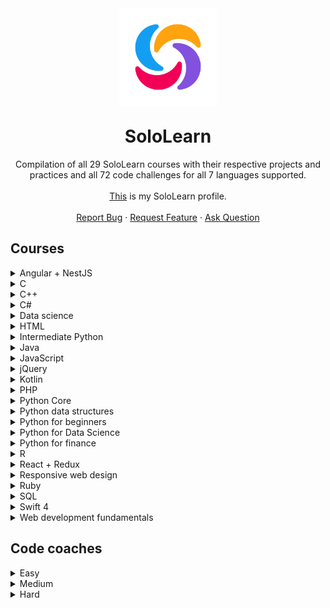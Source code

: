 <div align="center">
    <img src="docs/icon.png" alt="Logo" width="156" height="156" style="margin-bottom:-10px">
    <h1 align="center">SoloLearn</h1>
    <p align="center">
        Compilation of all 29 SoloLearn courses with their respective projects and practices and all 72 code challenges for all 7 languages supported.
        <br />
        <br />
		<a href="https://www.sololearn.com/profile/16379527">This</a> is my SoloLearn profile.
		<br />
		<br />
        <a href="https://github.com/HenestrosaConH/sololearn/issues/new/choose">Report Bug</a> · <a href="https://github.com/HenestrosaConH/sololearn/issues/new/choose">Request Feature</a> · <a href="https://github.com/HenestrosaConH/sololearn/discussions">Ask Question</a>
    </p>
</div>

## Courses

<details>
	<summary>Angular + NestJS</summary>

There are no code projects nor code practices available for this course.
</details>

<details>
	<summary>C</summary>

There are no code projects nor code practices available for this course.
</details>

<details>
	<summary>C++</summary>

1. Basic concepts
	- [Transportation](https://github.com/HenestrosaConH/sololearn/tree/main/courses/cpp/1-basic-concepts/code-project)
2. Conditionals and loops
	- [Countdown](https://github.com/HenestrosaConH/sololearn/tree/main/courses/cpp/2-conditionals-and-loops/code-project)
3. Data types, arrays and pointers
	- [Ticket office](https://github.com/HenestrosaConH/sololearn/tree/main/courses/cpp/3-data-types-arrays-and-pointers/code-project)
4. Functions
	- [Palindrome numbers](https://github.com/HenestrosaConH/sololearn/tree/main/courses/cpp/4-functions/code-project)
5. Classes and objects
	- [Queue management part 1](https://github.com/HenestrosaConH/sololearn/tree/main/courses/cpp/5-classes-and-objects/code-project)
6. More on classes
	- [Queue management part 2](https://github.com/HenestrosaConH/sololearn/tree/main/courses/cpp/6-more-on-classes/code-project)
7. Inheritance and polymorphism
	- [Queue management part 3](https://github.com/HenestrosaConH/sololearn/tree/main/courses/cpp/7-inheritance-and-polymorphism/code-project)
8. Templates, exceptions and files
	- [Queue management part 4](https://github.com/HenestrosaConH/sololearn/tree/main/courses/cpp/8-templates-exceptions-and-files/code-project)
</details>

<details>
	<summary>C#</summary>

1. Basic concepts
	<details>
		<summary>Code practice</summary>

	- [C# is the best](https://github.com/HenestrosaConH/sololearn/tree/main/courses/cs/1-basic-concepts/code-practice/cs-is-the-best)	 
	- [How much do you earn](https://github.com/HenestrosaConH/sololearn/tree/main/courses/cs/1-basic-concepts/code-practice/how-much-do-you-earn)	
	- [Packing madness](https://github.com/HenestrosaConH/sololearn/tree/main/courses/cs/1-basic-concepts/code-practice/packing-madness)	
	- [Welcome message](https://github.com/HenestrosaConH/sololearn/tree/main/courses/cs/1-basic-concepts/code-practice/welcome-message)	
	- [Your first program](https://github.com/HenestrosaConH/sololearn/tree/main/courses/cs/1-basic-concepts/code-practice/your-first-program)	
	</details>
	<details>
		<summary>Code project</summary>

	- [Area of a circle](https://github.com/HenestrosaConH/sololearn/tree/main/courses/cs/1-basic-concepts/code-project)
	</details>
2. Conditionals and loops
	<details>
		<summary>Code practice</summary>

	- [Difficulty levels](https://github.com/HenestrosaConH/sololearn/tree/main/courses/cs/2-conditionals-and-loops/code-practice/difficulty-levels)	 
	- [Disney here we come](https://github.com/HenestrosaConH/sololearn/tree/main/courses/cs/2-conditionals-and-loops/code-practice/disney-here-we-come)	
	- [Earning a scholarship](https://github.com/HenestrosaConH/sololearn/tree/main/courses/cs/2-conditionals-and-loops/code-practice/earning-a-scholarship)	
	- [Flight Kindles](https://github.com/HenestrosaConH/sololearn/tree/main/courses/cs/2-conditionals-and-loops/code-practice/flight-kindles)	
	- [Going once, going twice, sold](https://github.com/HenestrosaConH/sololearn/tree/main/courses/cs/2-conditionals-and-loops/code-practice/going-once-going-twice-sold)	
	- [Up we go](https://github.com/HenestrosaConH/sololearn/tree/main/courses/cs/2-conditionals-and-loops/code-practice/up-we-go)	
	</details>
	<details>
		<summary>Code project</summary>

	- [Multiple of 3](https://github.com/HenestrosaConH/sololearn/tree/main/courses/cs/2-conditionals-and-loops/code-project)
	</details>
3. Methods
	<details>
		<summary>Code practice</summary>

	- [Fun with methods](https://github.com/HenestrosaConH/sololearn/tree/main/courses/cs/3-methods/code-practice/fun-with-methods)	 
	- [Geometry](https://github.com/HenestrosaConH/sololearn/tree/main/courses/cs/3-methods/code-practice/geometry)	
	- [Get that discount](https://github.com/HenestrosaConH/sololearn/tree/main/courses/cs/3-methods/code-practice/get-that-discount)	
	- [Getting a raise](https://github.com/HenestrosaConH/sololearn/tree/main/courses/cs/3-methods/code-practice/getting-a-raise)	
	- [Overloading](https://github.com/HenestrosaConH/sololearn/tree/main/courses/cs/3-methods/code-practice/overloading)	
	- [Recursive summing](https://github.com/HenestrosaConH/sololearn/tree/main/courses/cs/3-methods/code-practice/recursive-summing)	
	- [Set it and forget it](https://github.com/HenestrosaConH/sololearn/tree/main/courses/cs/3-methods/code-practice/set-it-and-forget-it)	
	</details>
	<details>
		<summary>Code project</summary>

	- [Level points](https://github.com/HenestrosaConH/sololearn/tree/main/courses/cs/3-methods/code-project)
	</details>
4. Classes and objects
	<details>
		<summary>Code practice</summary>

	- [Calculating wins](https://github.com/HenestrosaConH/sololearn/tree/main/courses/cs/4-classes-and-objects/code-practice/calculating-wins)	 
	- [Card numbers](https://github.com/HenestrosaConH/sololearn/tree/main/courses/cs/4-classes-and-objects/code-practice/card-numbers)	
	- [Creating a project](https://github.com/HenestrosaConH/sololearn/tree/main/courses/cs/4-classes-and-objects/code-practice/creating-a-project)	
	- [Welcome](https://github.com/HenestrosaConH/sololearn/tree/main/courses/cs/4-classes-and-objects/code-practice/welcome)	
	</details>
	<details>
		<summary>Code project</summary>

	- [Social network](https://github.com/HenestrosaConH/sololearn/tree/main/courses/cs/4-classes-and-objects/code-project)
	</details>
5. Arrays and strings
	<details>
		<summary>Code practice</summary>

	- [Array to table](https://github.com/HenestrosaConH/sololearn/tree/main/courses/cs/5-arrays-and-strings/code-practice/array-to-table)	 
	- [Maximum and minimum](https://github.com/HenestrosaConH/sololearn/tree/main/courses/cs/5-arrays-and-strings/code-practice/maximum-and-minimum)	
	- [Only the evens](https://github.com/HenestrosaConH/sololearn/tree/main/courses/cs/5-arrays-and-strings/code-practice/only-the-evens)	
	- [Passwords rules](https://github.com/HenestrosaConH/sololearn/tree/main/courses/cs/5-arrays-and-strings/code-practice/passwords-rules)	
	- [Qualifying for the Olympics](https://github.com/HenestrosaConH/sololearn/tree/main/courses/cs/5-arrays-and-strings/code-practice/qualifying-for-the-olympics)	
	- [Solve the puzzle](https://github.com/HenestrosaConH/sololearn/tree/main/courses/cs/5-arrays-and-strings/code-practice/solve-the-puzzle)	
	</details>
	<details>
		<summary>Code project</summary>

	- [Words](https://github.com/HenestrosaConH/sololearn/tree/main/courses/cs/5-arrays-and-strings/code-project)
	</details>
6. More on classes
	<details>
		<summary>Code practice</summary>

	- [All about this](https://github.com/HenestrosaConH/sololearn/tree/main/courses/cs/6-more-on-classes/code-practice/all-about-this)	 
	- [Array sorting](https://github.com/HenestrosaConH/sololearn/tree/main/courses/cs/6-more-on-classes/code-practice/array-sorting)	
	- [Grow your business](https://github.com/HenestrosaConH/sololearn/tree/main/courses/cs/6-more-on-classes/code-practice/grow-your-business)	
	- [Music selector](https://github.com/HenestrosaConH/sololearn/tree/main/courses/cs/6-more-on-classes/code-practice/music-selector)	
	- [Teamwork makes the dream](https://github.com/HenestrosaConH/sololearn/tree/main/courses/cs/6-more-on-classes/code-practice/teamwork-makesthe-dream)	
	- [Who won](https://github.com/HenestrosaConH/sololearn/tree/main/courses/cs/6-more-on-classes/code-practice/who-won)	
	</details>
	<details>
		<summary>Code project</summary>

	- [Dance](https://github.com/HenestrosaConH/sololearn/tree/main/courses/cs/6-more-on-classes/code-project)
	</details>
7. Inheritance and polymorphism
	<details>
		<summary>Code practice</summary>

	- [Attack](https://github.com/HenestrosaConH/sololearn/tree/main/courses/cs/7-inheritance-and-polymorphism/code-practice/attack)	 
	- [Make and model](https://github.com/HenestrosaConH/sololearn/tree/main/courses/cs/7-inheritance-and-polymorphism/code-practice/make-andmodel)	
	- [Online car shopping](https://github.com/HenestrosaConH/sololearn/tree/main/courses/cs/7-inheritance-and-polymorphism/code-practice/online-car-shopping)	
	- [Perimeter calculator](https://github.com/HenestrosaConH/sololearn/tree/main/courses/cs/7-inheritance-and-polymorphism/code-practice/perimeter-calculator)	
	- [Whats my account balance](https://github.com/HenestrosaConH/sololearn/tree/main/courses/cs/7-inheritance-and-polymorphism/code-practice/whats-my-account-balance)	
	- [Where are the planes](https://github.com/HenestrosaConH/sololearn/tree/main/courses/cs/7-inheritance-and-polymorphism/code-practice/where-are-the-planes)	
	</details>
	<details>
		<summary>Code project</summary>

	- [Drawing application](https://github.com/HenestrosaConH/sololearn/tree/main/courses/cs/7-inheritance-and-polymorphism/code-project)
	</details>
8. Structs, enums, exceptions and files
	<details>
		<summary>Code practice</summary>

	- [Accelerate](https://github.com/HenestrosaConH/sololearn/tree/main/courses/cs/8-structs-enums-exceptions-and-files/code-practice/accelerate)	 
	- [Fun with dimensions](https://github.com/HenestrosaConH/sololearn/tree/main/courses/cs/8-structs-enums-exceptions-and-files/code-practice/fun-with-dimensions)	
	- [Going on vacation](https://github.com/HenestrosaConH/sololearn/tree/main/courses/cs/8-structs-enums-exceptions-and-files/code-practice/going-on-vacation)	
	</details>
	<details>
		<summary>Code project</summary>

	- [Robot-barman](https://github.com/HenestrosaConH/sololearn/tree/main/courses/cs/8-structs-enums-exceptions-and-files/code-project)
	</details>
9. Generics
	<details>
		<summary>Code practice</summary>

	- [Generic all around](https://github.com/HenestrosaConH/sololearn/tree/main/courses/cs/9-generics/code-practice/generic-all-around)	 
	- [Hiring engineers](https://github.com/HenestrosaConH/sololearn/tree/main/courses/cs/9-generics/code-practice/hiring-engineers)	
	- [Print to printer](https://github.com/HenestrosaConH/sololearn/tree/main/courses/cs/9-generics/code-practice/print-to-printer)	
	- [Queue it up](https://github.com/HenestrosaConH/sololearn/tree/main/courses/cs/9-generics/code-practice/queue-it-up)	
	- [Top of the leaderboard](https://github.com/HenestrosaConH/sololearn/tree/main/courses/cs/9-generics/code-practice/top-of-the-leaderboard)	
	</details>
	<details>
		<summary>Code project</summary>

	- [Coffee time](https://github.com/HenestrosaConH/sololearn/tree/main/courses/cs/9-generics/code-project)
	</details>
</details>

<details>
	<summary>Data science</summary>

1. Data manipulation
	<details>
		<summary>Code project</summary>

	- [Water consumption](https://github.com/HenestrosaConH/sololearn/tree/main/courses/data-science/1-data-manipulation/code-project)
	</details>
2. Data analysis
	<details>
		<summary>Code project</summary>

	- [Ordinary squares](https://github.com/HenestrosaConH/sololearn/tree/main/courses/data-science/2-data-analysis/code-project)
	</details>
3. Data visualization
	<details>
		<summary>Code project</summary>

	- [Ordinary squares](https://github.com/HenestrosaConH/sololearn/tree/main/courses/data-science/3-data-visualization/code-project)
	</details>
4. Linear regression
	<details>
		<summary>Code project</summary>

	- [Ordinary squares](https://github.com/HenestrosaConH/sololearn/tree/main/courses/data-science/4-linear-regression/code-project)
	</details>
5. Classification
	<details>
		<summary>Code project</summary>

	- [Binary disorder](https://github.com/HenestrosaConH/sololearn/tree/main/courses/data-science/5-classification/code-project)
	</details>
6. Clustering wines
	<details>
		<summary>Code project</summary>

	- [Pandas pandas pandas](https://github.com/HenestrosaConH/sololearn/tree/main/courses/data-science/6-clustering-wines/code-project)
	</details>

</details>

<details>
	<summary>HTML</summary>

1. Overview
	<details>
		<summary>Code repo</summary>

	- [Creating your first HTML page (03.2 Code repo)](https://github.com/HenestrosaConH/sololearn/tree/main/courses/html/1-overview/03-2-code-repo)	 
	</details>
2. HTML Basics
	<details>
		<summary>Code repo</summary>

	- [Headings, lines, comments (06.2 Code repo)](https://github.com/HenestrosaConH/sololearn/tree/main/courses/html/2-html-basics/06-2-code-repo)	 
	- [Text formatting (08.2 Code repo)](https://github.com/HenestrosaConH/sololearn/tree/main/courses/html/2-html-basics/08-2-code-repo)	 
	- [Blog project: about me (09.2 Code repo)](https://github.com/HenestrosaConH/sololearn/tree/main/courses/html/2-html-basics/09-2-code-repo)	 
	- [Images (12.2 Code repo)](https://github.com/HenestrosaConH/sololearn/tree/main/courses/html/2-html-basics/12-2-code-repo)	 
	- [Lists (13.2 Code repo)](https://github.com/HenestrosaConH/sololearn/tree/main/courses/html/2-html-basics/13-2-code-repo)	 
	- [Tables (15.2 Code repo)](https://github.com/HenestrosaConH/sololearn/tree/main/courses/html/2-html-basics/15-2-code-repo)	 
	- [Links (16.2 Code repo)](https://github.com/HenestrosaConH/sololearn/tree/main/courses/html/2-html-basics/16-2-code-repo)	 
	- [Forms (19.2 Code repo)](https://github.com/HenestrosaConH/sololearn/tree/main/courses/html/2-html-basics/19-2-code-repo)	 
	- [Blog project: contact form (20.2 Code repo)](https://github.com/HenestrosaConH/sololearn/tree/main/courses/html/2-html-basics/20-2-code-repo)	 
	</details>
3. Challenges  
	There are no code repos for this module
4. HTML5  
	There are no code repos for this module
</details>

<details>
	<summary>Intermediate Python</summary>

1. Collection types
	<details>
		<summary>Code practice</summary>

	- [Car data](https://github.com/HenestrosaConH/sololearn/tree/main/courses/intermediate-python/1-collection-types/code-practice/car-data)	 
	- [Contact search](https://github.com/HenestrosaConH/sololearn/tree/main/courses/intermediate-python/1-collection-types/code-practice/contact-search)	 
	- [Ignore the vowels](https://github.com/HenestrosaConH/sololearn/tree/main/courses/intermediate-python/1-collection-types/code-practice/ignore-the-vowels)	 
	- [Nation economic freedom](https://github.com/HenestrosaConH/sololearn/tree/main/courses/intermediate-python/1-collection-types/code-practice/nation-economic-freedom)	 
	- [Square up](https://github.com/HenestrosaConH/sololearn/tree/main/courses/intermediate-python/1-collection-types/code-practice/square-up)	 
	- [You are qualified](https://github.com/HenestrosaConH/sololearn/tree/main/courses/intermediate-python/1-collection-types/code-practice/you-are-qualified)	 
	</details>

	<details>
		<summary>Code project</summary>

	- [Letter count](https://github.com/HenestrosaConH/sololearn/tree/main/courses/intermediate-python/1-collection-types/code-project)
	</details>
2. Functional programming
	<details>
		<summary>Code practice</summary>

	- [Collecting reports](https://github.com/HenestrosaConH/sololearn/tree/main/courses/intermediate-python/2-functional-programming/code-practice/collecting-reports)	 
	- [Decimal to binary](https://github.com/HenestrosaConH/sololearn/tree/main/courses/intermediate-python/2-functional-programming/code-practice/decimal-to-binary)	 
	- [Generating](https://github.com/HenestrosaConH/sololearn/tree/main/courses/intermediate-python/2-functional-programming/code-practice/generating)	 
	- [Getting a raise](https://github.com/HenestrosaConH/sololearn/tree/main/courses/intermediate-python/2-functional-programming/code-practice/getting-a-raise)	 
	- [How much](https://github.com/HenestrosaConH/sololearn/tree/main/courses/intermediate-python/2-functional-programming/code-practice/how-much)	 
	- [Making it work](https://github.com/HenestrosaConH/sololearn/tree/main/courses/intermediate-python/2-functional-programming/code-practice/making-it-work)	 
	</details>

	<details>
		<summary>Code project</summary>

	- [Spelling backwards](https://github.com/HenestrosaConH/sololearn/tree/main/courses/intermediate-python/2-functional-programming/code-project)
	</details>
3. Object-oriented programming
	<details>
		<summary>Code practice</summary>

	- [Define the methods](https://github.com/HenestrosaConH/sololearn/tree/main/courses/intermediate-python/3-object-oriented-programming/code-practice/define-the-methods)	 
	- [Fine art](https://github.com/HenestrosaConH/sololearn/tree/main/courses/intermediate-python/3-object-oriented-programming/code-practice/fine-art)	 
	- [Game over](https://github.com/HenestrosaConH/sololearn/tree/main/courses/intermediate-python/3-object-oriented-programming/code-practice/game-over)	 
	- [Preservation](https://github.com/HenestrosaConH/sololearn/tree/main/courses/intermediate-python/3-object-oriented-programming/code-practice/preservation)	 
	- [Shape factory](https://github.com/HenestrosaConH/sololearn/tree/main/courses/intermediate-python/3-object-oriented-programming/code-practice/shape-factory)	 
	- [Staying alive](https://github.com/HenestrosaConH/sololearn/tree/main/courses/intermediate-python/3-object-oriented-programming/code-practice/staying-alive)	 
	</details>

	<details>
		<summary>Code project</summary>

	- [Shooting game](https://github.com/HenestrosaConH/sololearn/tree/main/courses/intermediate-python/3-object-oriented-programming/code-project)
	</details>
4. Exceptions
	<details>
		<summary>Code practice</summary>

	- [Cash out](https://github.com/HenestrosaConH/sololearn/tree/main/courses/intermediate-python/4-exceptions/code-practice/cash-out)	 
	- [Chef's kiss](https://github.com/HenestrosaConH/sololearn/tree/main/courses/intermediate-python/4-exceptions/code-practice/chefs-kiss)	 
	- [Say something](https://github.com/HenestrosaConH/sololearn/tree/main/courses/intermediate-python/4-exceptions/code-practice/say-something)	 
	</details>

	<details>
		<summary>Code project</summary>

	- [Registration system](https://github.com/HenestrosaConH/sololearn/tree/main/courses/intermediate-python/4-exceptions/code-project)
	</details>
5. Working with files
	<details>
		<summary>Code practice</summary>

	- [Book club](https://github.com/HenestrosaConH/sololearn/tree/main/courses/intermediate-python/5-working-with-files/code-practice/book-club)	 
	- [Filling up with numbers](https://github.com/HenestrosaConH/sololearn/tree/main/courses/intermediate-python/5-working-with-files/code-practice/filling-up-with-numbers)	 
	- [Reading through](https://github.com/HenestrosaConH/sololearn/tree/main/courses/intermediate-python/5-working-with-files/code-practice/reading-through)	 
	</details>

	<details>
		<summary>Code project</summary>

	- [Title encoder](https://github.com/HenestrosaConH/sololearn/tree/main/courses/intermediate-python/5-working-with-files/code-project)
	</details>
</details>

<details>
	<summary>Java</summary>

1. Basic concepts
	<details>
		<summary>Code practice</summary>

	- [Once in the bar](https://github.com/HenestrosaConH/sololearn/tree/main/courses/java/1-basic-concepts/code-practice/once-in-the-bar)	 
	- [To comment or not to comment](https://github.com/HenestrosaConH/sololearn/tree/main/courses/java/1-basic-concepts/code-practice/to-comment-or-not-to-comment)	
	- [Vehicle passport](https://github.com/HenestrosaConH/sololearn/tree/main/courses/java/1-basic-concepts/code-practice/vehicle-passport)	
	- [Who scored more](https://github.com/HenestrosaConH/sololearn/tree/main/courses/java/1-basic-concepts/code-practice/Who-scored-more)	
	</details>
	<details>
		<summary>Code project</summary>

	- [Time converter](https://github.com/HenestrosaConH/sololearn/tree/main/courses/java/1-basic-concepts/code-project)
	</details>
2. Conditionals and loops
	<details>
		<summary>Code practice</summary>

	- [Emotion detector](https://github.com/HenestrosaConH/sololearn/tree/main/courses/java/2-conditionals-and-loops/code-practice/emotion-detector)	 
	- [In the car salon](https://github.com/HenestrosaConH/sololearn/tree/main/courses/java/2-conditionals-and-loops/code-practice/in-the-car-salon)	
	- [Let's explore](https://github.com/HenestrosaConH/sololearn/tree/main/courses/java/2-conditionals-and-loops/code-practice/lets-explore)	
	- [Loyal customers](https://github.com/HenestrosaConH/sololearn/tree/main/courses/java/2-conditionals-and-loops/code-practice/loyal-customers)	
	- [Math class](https://github.com/HenestrosaConH/sololearn/tree/main/courses/java/2-conditionals-and-loops/code-practice/math-class)	
	- [Safety first](https://github.com/HenestrosaConH/sololearn/tree/main/courses/java/2-conditionals-and-loops/code-practice/safety-first)	
	- [University admission](https://github.com/HenestrosaConH/sololearn/tree/main/courses/java/2-conditionals-and-loops/code-practice/university-admission)	
	</details>
	<details>
		<summary>Code project</summary>

	- [Loan calculator](https://github.com/HenestrosaConH/sololearn/tree/main/courses/java/2-conditionals-and-loops/code-project)
	</details>
3. Arrays
	<details>
		<summary>Code practice</summary>

	- [Fix the calendar](https://github.com/HenestrosaConH/sololearn/tree/main/courses/java/3-arrays/code-practice/fix-the-calendar)	 
	- [Geometry code](https://github.com/HenestrosaConH/sololearn/tree/main/courses/java/3-arrays/code-practice/geometry-code)	
	- [Matrix](https://github.com/HenestrosaConH/sololearn/tree/main/courses/java/3-arrays/code-practice/matrix)	
	- [Loyal customers](https://github.com/HenestrosaConH/sololearn/tree/main/courses/java/3-arrays/code-practice/loyal-customers)	
	- [Summing multipliers](https://github.com/HenestrosaConH/sololearn/tree/main/courses/java/3-arrays/code-practice/summing-multipliers)	
	</details>
	<details>
		<summary>Code project</summary>

	- [Reverse a string](https://github.com/HenestrosaConH/sololearn/tree/main/courses/java/3-arrays/code-project)
	</details>
4. Classes and objects
	<details>
		<summary>Code practice</summary>

	- [Exponents](https://github.com/HenestrosaConH/sololearn/tree/main/courses/java/4-classes-and-objects/code-practice/exponents)	 
	- [Friendly robot](https://github.com/HenestrosaConH/sololearn/tree/main/courses/java/4-classes-and-objects/code-practice/friendly-robot)	
	- [Going places](https://github.com/HenestrosaConH/sololearn/tree/main/courses/java/4-classes-and-objects/code-practice/going-places)	
	- [Loading, loading, loading](https://github.com/HenestrosaConH/sololearn/tree/main/courses/java/4-classes-and-objects/code-practice/loading-loading-loading)	
	- [Movie tickets](https://github.com/HenestrosaConH/sololearn/tree/main/courses/java/4-classes-and-objects/code-practice/movie-tickets)	
	- [So you think you can dance](https://github.com/HenestrosaConH/sololearn/tree/main/courses/java/4-classes-and-objects/code-practice/so-you-think-you-can-dance)	
	- [Student information system](https://github.com/HenestrosaConH/sololearn/tree/main/courses/java/4-classes-and-objects/code-practice/student-information-system)	
	- [Tracking customer data](https://github.com/HenestrosaConH/sololearn/tree/main/courses/java/4-classes-and-objects/code-practice/tracking-customer-data)	
	</details>
	<details>
		<summary>Code project</summary>

	- [Binary converter](https://github.com/HenestrosaConH/sololearn/tree/main/courses/java/4-classes-and-objects/code-project)
	</details>
5. More on classes
	<details>
		<summary>Code practice</summary>

	- [Animal lovers](https://github.com/HenestrosaConH/sololearn/tree/main/courses/java/5-more-on-classes/code-practice/animal-lovers)	 
	- [Board game attributes](https://github.com/HenestrosaConH/sololearn/tree/main/courses/java/5-more-on-classes/code-practice/board-game-attributes)	
	- [Car classes](https://github.com/HenestrosaConH/sololearn/tree/main/courses/java/5-more-on-classes/code-practice/car-classes)	
	- [Computer speak](https://github.com/HenestrosaConH/sololearn/tree/main/courses/java/5-more-on-classes/code-practice/computer-speak)	
	- [Double trouble](https://github.com/HenestrosaConH/sololearn/tree/main/courses/java/5-more-on-classes/code-practice/double-trouble)	
	- [How many bullets](https://github.com/HenestrosaConH/sololearn/tree/main/courses/java/5-more-on-classes/code-practice/how-many-bullets)	
	- [Special customer discount](https://github.com/HenestrosaConH/sololearn/tree/main/courses/java/5-more-on-classes/code-practice/special-customer-discount)	
	- [Upgrade your subscription](https://github.com/HenestrosaConH/sololearn/tree/main/courses/java/5-more-on-classes/code-practice/upgrade-your-subscription)	
	- [Welcome](https://github.com/HenestrosaConH/sololearn/tree/main/courses/java/5-more-on-classes/code-practice/welcome)	
	</details>
	<details>
		<summary>Code project</summary>

	- [Shapes](https://github.com/HenestrosaConH/sololearn/tree/main/courses/java/5-more-on-classes/code-project)
	</details>
6. Exceptions, lists, threads and files
	<details>
		<summary>Code practice</summary>

	- [Age dependent](https://github.com/HenestrosaConH/sololearn/tree/main/courses/java/6-exceptions-lists-threads-and-files/code-practice/age-dependent)	 
	- [Category handling](https://github.com/HenestrosaConH/sololearn/tree/main/courses/java/6-exceptions-lists-threads-and-files/code-practice/category-handling)	
	- [Getting things done](https://github.com/HenestrosaConH/sololearn/tree/main/courses/java/6-exceptions-lists-threads-and-files/code-practice/getting-things-done)	
	- [Link of the list](https://github.com/HenestrosaConH/sololearn/tree/main/courses/java/6-exceptions-lists-threads-and-files/code-practice/link-of-the-list)	
	- [Minimum and maximum](https://github.com/HenestrosaConH/sololearn/tree/main/courses/java/6-exceptions-lists-threads-and-files/code-practice/minimum-and-maximum)	
	- [No Zeroes](https://github.com/HenestrosaConH/sololearn/tree/main/courses/java/6-exceptions-lists-threads-and-files/code-practice/no-Zeroes)	
	- [Playing keep away with 3](https://github.com/HenestrosaConH/sololearn/tree/main/courses/java/6-exceptions-lists-threads-and-files/code-practice/playing-keep-away-with-3)	
	- [Practice makes perfect](https://github.com/HenestrosaConH/sololearn/tree/main/courses/java/6-exceptions-lists-threads-and-files/code-practice/practice-makes-perfect)	
	- [Welcome](https://github.com/HenestrosaConH/sololearn/tree/main/courses/java/6-exceptions-lists-threads-and-files/code-practice/welcome)	
	</details>
	<details>
		<summary>Code project</summary>

	- [Bowling game](https://github.com/HenestrosaConH/sololearn/tree/main/courses/java/6-exceptions-lists-threads-and-files/code-project)
	</details>
</details>

<details>
	<summary>JavaScript</summary>

1. Overview
	<details>
		<summary>Code practice</summary>

	- [Escape to learn](https://github.com/HenestrosaConH/sololearn/tree/main/courses/javascript/1-overview/code-practice/escape-to-learn)	 
	- [Right expression](https://github.com/HenestrosaConH/sololearn/tree/main/courses/javascript/1-overview/code-practice/right-expression)	
	- [Your first program](https://github.com/HenestrosaConH/sololearn/tree/main/courses/javascript/1-overview/code-practice/your-first-program)	
	</details>
2. Basic concepts
	<details>
		<summary>Code practice</summary>

	- [Find the adults](https://github.com/HenestrosaConH/sololearn/tree/main/courses/javascript/2-basic-concepts/code-practice/find-the-adults)	
	- [Noon or midnight](https://github.com/HenestrosaConH/sololearn/tree/main/courses/javascript/2-basic-concepts/code-practice/noon-or-midnight)  
	- [Office computers](https://github.com/HenestrosaConH/sololearn/tree/main/courses/javascript/2-basic-concepts/code-practice/office-computers)  
	</details>
	<details>
		<summary>Code project</summary>

	- [Trip planner](https://github.com/HenestrosaConH/sololearn/tree/main/courses/javascript/2-basic-concepts/code-project)
	</details>
3. Conditionals and loops
	<details>
		<summary>Code practice</summary>

	- [Dark theme](https://github.com/HenestrosaConH/sololearn/tree/main/courses/javascript/3-conditionals-and-loops/code-practice/dark-theme)  
	- [Exam results](https://github.com/HenestrosaConH/sololearn/tree/main/courses/javascript/3-conditionals-and-loops/code-practice/exam-results)  
	- [Repeat and learn code! Code! Code!](https://github.com/HenestrosaConH/sololearn/tree/main/courses/javascript/3-conditionals-and-loops/code-practice/repeat-and-learn-code-code-code)  
	- [Set a world record](https://github.com/HenestrosaConH/sololearn/tree/main/courses/javascript/3-conditionals-and-loops/code-practice/set-a-world-record)  
	- [Skipping 13](https://github.com/HenestrosaConH/sololearn/tree/main/courses/javascript/3-conditionals-and-loops/code-practice/skipping-13)  
	- [Time's up](https://github.com/HenestrosaConH/sololearn/tree/main/courses/javascript/3-conditionals-and-loops/code-practice/times-up)  
	- [Vacation month](https://github.com/HenestrosaConH/sololearn/tree/main/courses/javascript/3-conditionals-and-loops/code-practice/vacation-month)  
	</details>
	<details>
		<summary>Code project</summary>

	- [The snail in the well](https://github.com/HenestrosaConH/sololearn/tree/main/courses/javascript/3-conditionals-and-loops/code-project)
	</details>
4. Functions
	<details>
		<summary>Code practice</summary>

	- [Average of three](https://github.com/HenestrosaConH/sololearn/tree/main/courses/javascript/4-functions/code-practice/average-of-three)  
	- [Important reminders](https://github.com/HenestrosaConH/sololearn/tree/main/courses/javascript/4-functions/code-practice/important-reminders)  
	- [Loading](https://github.com/HenestrosaConH/sololearn/tree/main/courses/javascript/4-functions/code-practice/loading)  
	- [Who won the match](https://github.com/HenestrosaConH/sololearn/tree/main/courses/javascript/4-functions/code-practice/who-won-the-match)  
	</details>
	<details>
		<summary>Code project</summary>

	- [Currency converter](https://github.com/HenestrosaConH/sololearn/tree/main/courses/javascript/4-functions/code-project)
	</details>
5. Objects
	<details>
		<summary>Code practice</summary>

	- [Calculating the discount](https://github.com/HenestrosaConH/sololearn/tree/main/courses/javascript/5-objects/code-practice/calculating-the-discount)  
	- [Cuboid volume](https://github.com/HenestrosaConH/sololearn/tree/main/courses/javascript/5-objects/code-practice/cuboid-volume)  
	- [Landed](https://github.com/HenestrosaConH/sololearn/tree/main/courses/javascript/5-objects/code-practice/landed)  
	</details>
	<details>
		<summary>Code project</summary>

	- [Contact manager](https://github.com/HenestrosaConH/sololearn/tree/main/courses/javascript/5-objects/code-project)
	</details>
6. Core objects
	<details>
		<summary>Code practice</summary>

	- [Fluffy pancakes](https://github.com/HenestrosaConH/sololearn/tree/main/courses/javascript/6-core-objects/code-practice/fluffy-pancakes)  
	- [Level up](https://github.com/HenestrosaConH/sololearn/tree/main/courses/javascript/6-core-objects/code-practice/level-up)  
	- [Monday to Sunday](https://github.com/HenestrosaConH/sololearn/tree/main/courses/javascript/6-core-objects/code-practice/monday-to-Sunday)  
	- [Which century](https://github.com/HenestrosaConH/sololearn/tree/main/courses/javascript/6-core-objects/code-practice/which-century)  
	</details>
	<details>
		<summary>Code project</summary>

	- [Store manager](https://github.com/HenestrosaConH/sololearn/tree/main/courses/javascript/6-core-objects/code-project)
	</details>
7. DOM and events  
	No code project/practice for this module
8. ECMAScript 6
	<details>
		<summary>Code practice</summary>

	- [Average exam score](https://github.com/HenestrosaConH/sololearn/tree/main/courses/javascript/8-ecmacript-6/code-practice/average-exam-score)  
	- [Employee map](https://github.com/HenestrosaConH/sololearn/tree/main/courses/javascript/8-ecmacript-6/code-practice/employee-map)  
	- [London is the capital of GB](https://github.com/HenestrosaConH/sololearn/tree/main/courses/javascript/8-ecmacript-6/code-practice/london-is-the-capital-of-gb)  
	- [Score 70 plus](https://github.com/HenestrosaConH/sololearn/tree/main/courses/javascript/8-ecmacript-6/code-practice/score-70-plus)  
	- [Summary calculator](https://github.com/HenestrosaConH/sololearn/tree/main/courses/javascript/8-ecmacript-6/code-practice/summary-calculator)  
	- [Workout harder](https://github.com/HenestrosaConH/sololearn/tree/main/courses/javascript/8-ecmacript-6/code-practice/workout-harder)  
	</details>
	<details>
		<summary>Code project</summary>

	- [Words](https://github.com/HenestrosaConH/sololearn/tree/main/courses/javascript/8-ecmacript-6/code-project)
	</details>
</details>

<details>
	<summary>jQuery</summary>

There are no code projects nor code practices available for this course.
</details>

<details>
	<summary>Kotlin</summary>

1. Basic concepts
	<details>
		<summary>Code practice</summary>

	- [Feeling welcomed](https://github.com/HenestrosaConH/sololearn/tree/main/courses/kotlin/1-basic-concepts/code-practice/feeling-welcomed)	 
	- [Let's get started](https://github.com/HenestrosaConH/sololearn/tree/main/courses/kotlin/1-basic-concepts/code-practice/lets-get-started)	 
	- [Make it run](https://github.com/HenestrosaConH/sololearn/tree/main/courses/kotlin/1-basic-concepts/code-practice/make-it-run)	 
	- [Surprise](https://github.com/HenestrosaConH/sololearn/tree/main/courses/kotlin/1-basic-concepts/code-practice/surprise)	 
	- [To comment or not to comment](https://github.com/HenestrosaConH/sololearn/tree/main/courses/kotlin/1-basic-concepts/code-practice/to-comment-or-not-to-comment)	
	</details>

	<details>
		<summary>Code project</summary>

	- [Water consumption](https://github.com/HenestrosaConH/sololearn/tree/main/courses/kotlin/1-basic-concepts/code-project)
	</details>
2. Control flow
	<details>
		<summary>Code practice</summary>

	- [Data, please](https://github.com/HenestrosaConH/sololearn/tree/main/courses/kotlin/2-control-flow/code-practice/data-please)  
	- [Let's convert](https://github.com/HenestrosaConH/sololearn/tree/main/courses/kotlin/2-control-flow/code-practice/lets-convert)  
	- [Multiple inputs](https://github.com/HenestrosaConH/sololearn/tree/main/courses/kotlin/2-control-flow/code-practice/multiple-inputs)  
	- [Sorting out](https://github.com/HenestrosaConH/sololearn/tree/main/courses/kotlin/2-control-flow/code-practice/sorting-out)  
	- [Unlocking doors](https://github.com/HenestrosaConH/sololearn/tree/main/courses/kotlin/2-control-flow/code-practice/unlocking-doors)  
	- [What's the number](https://github.com/HenestrosaConH/sololearn/tree/main/courses/kotlin/2-control-flow/code-practice/whats-the-number)  
	- [What's the sum](https://github.com/HenestrosaConH/sololearn/tree/main/courses/kotlin/2-control-flow/code-practice/whats-the-sum)  
	</details>
	<details>
		<summary>Code project</summary>

	- [Parking fee](https://github.com/HenestrosaConH/sololearn/tree/main/courses/kotlin/2-control-flow/code-project)
	</details>
3. Functions
	<details>
		<summary>Code practice</summary>

	- [Calculating taxes](https://github.com/HenestrosaConH/sololearn/tree/main/courses/kotlin/3-functions/code-practice/calculating-taxes)  
	- [Call the function](https://github.com/HenestrosaConH/sololearn/tree/main/courses/kotlin/3-functions/code-practice/call-the-function)  
	- [Counting letters](https://github.com/HenestrosaConH/sololearn/tree/main/courses/kotlin/3-functions/code-practice/counting-letters)  
	- [Initials](https://github.com/HenestrosaConH/sololearn/tree/main/courses/kotlin/3-functions/code-practice/initials)  
	- [Selected names](https://github.com/HenestrosaConH/sololearn/tree/main/courses/kotlin/3-functions/code-practice/selected-names)  
	</details>
	<details>
		<summary>Code project</summary>

	- [Shipping calculator](https://github.com/HenestrosaConH/sololearn/tree/main/courses/kotlin/3-functions/code-project)
	</details>
4. Object-oriented programming
	<details>
		<summary>Code practice</summary>

	- [Abstraction](https://github.com/HenestrosaConH/sololearn/tree/main/courses/kotlin/4-object-oriented-programming/code-practice/abstraction)  
	- [Button class](https://github.com/HenestrosaConH/sololearn/tree/main/courses/kotlin/4-object-oriented-programming/code-practice/button-class)  
	- [Button inheritance](https://github.com/HenestrosaConH/sololearn/tree/main/courses/kotlin/4-object-oriented-programming/code-practice/button-inheritance)  
	- [Button properties](https://github.com/HenestrosaConH/sololearn/tree/main/courses/kotlin/4-object-oriented-programming/code-practice/button-properties)  
	- [Button tap](https://github.com/HenestrosaConH/sololearn/tree/main/courses/kotlin/4-object-oriented-programming/code-practice/button-tap)  
	- [Default buttons](https://github.com/HenestrosaConH/sololearn/tree/main/courses/kotlin/4-object-oriented-programming/code-practice/default-buttons)  
	- [Private property](https://github.com/HenestrosaConH/sololearn/tree/main/courses/kotlin/4-object-oriented-programming/code-practice/private-property)  
	</details>
	<details>
		<summary>Code project</summary>

	- [Music player](https://github.com/HenestrosaConH/sololearn/tree/main/courses/kotlin/4-object-oriented-programming/code-project)
	</details>
</details>

<details>
	<summary>PHP</summary>

There are no code projects nor code practices available for this course.
</details>

<details>
	<summary>Python Core</summary>

1. Basic concepts
	<details>
		<summary>Code practice</summary>

	- [Brain freeze](https://github.com/HenestrosaConH/sololearn/tree/main/courses/python-core/01-basic-concepts/code-practice/brain-freeze)	 
	- [How many miles](https://github.com/HenestrosaConH/sololearn/tree/main/courses/python-core/01-basic-concepts/code-practice/how-many-miles)	 
	- [Your first program](https://github.com/HenestrosaConH/sololearn/tree/main/courses/python-core/01-basic-concepts/code-practice/your-first-program)	 
	</details>

	<details>
		<summary>Code project</summary>

	- [Exponentiation](https://github.com/HenestrosaConH/sololearn/tree/main/courses/python-core/01-basic-concepts/code-project)
	</details>
2. Strings and variables
	<details>
		<summary>Code practice</summary>

	- [Fun with exponents](https://github.com/HenestrosaConH/sololearn/tree/main/courses/python-core/02-strings-and-variables/code-practice/fun-with-exponents)	 
	- [I code](https://github.com/HenestrosaConH/sololearn/tree/main/courses/python-core/02-strings-and-variables/code-practice/i-code)	 
	- [More lines, more better](https://github.com/HenestrosaConH/sololearn/tree/main/courses/python-core/02-strings-and-variables/code-practice/more-lines-more-better)	 
	- [Multiple variables](https://github.com/HenestrosaConH/sololearn/tree/main/courses/python-core/02-strings-and-variables/code-practice/multiple-variables)	 
	- [String operations](https://github.com/HenestrosaConH/sololearn/tree/main/courses/python-core/02-strings-and-variables/code-practice/string-operations)	 
	</details>

	<details>
		<summary>Code project</summary>

	- [Simple calculator](https://github.com/HenestrosaConH/sololearn/tree/main/courses/python-core/02-strings-and-variables/code-project)
	</details>
3. Control structures
	<details>
		<summary>Code practice</summary>

	- [At the boiling point](https://github.com/HenestrosaConH/sololearn/tree/main/courses/python-core/03-control-structures/code-practice/at-the-boiling-point)	 
	- [Bingo](https://github.com/HenestrosaConH/sololearn/tree/main/courses/python-core/03-control-structures/code-practice/bingo)	 
	- [Club bouncer code](https://github.com/HenestrosaConH/sololearn/tree/main/courses/python-core/03-control-structures/code-practice/club-bouncer-code)	 
	- [Date picker](https://github.com/HenestrosaConH/sololearn/tree/main/courses/python-core/03-control-structures/code-practice/date-picker)	 
	- [Financial transactions](https://github.com/HenestrosaConH/sololearn/tree/main/courses/python-core/03-control-structures/code-practice/financial-transactions)	 
	- [Fruit vending machine](https://github.com/HenestrosaConH/sololearn/tree/main/courses/python-core/03-control-structures/code-practice/fruit-vending-machine)	 
	- [Humidity level](https://github.com/HenestrosaConH/sololearn/tree/main/courses/python-core/03-control-structures/code-practice/humidity-level)	 
	- [Iteration](https://github.com/HenestrosaConH/sololearn/tree/main/courses/python-core/03-control-structures/code-practice/iteration)	 
	- [Let's do some magic](https://github.com/HenestrosaConH/sololearn/tree/main/courses/python-core/03-control-structures/code-practice/lets-do-some-magic)	 
	- [The middle element](https://github.com/HenestrosaConH/sololearn/tree/main/courses/python-core/03-control-structures/code-practice/the-middle-element)	 
	</details>

	<details>
		<summary>Code project</summary>

	- [FizzBuzz](https://github.com/HenestrosaConH/sololearn/tree/main/courses/python-core/03-control-structures/code-project)
	</details>
4. Functions and modules
	<details>
		<summary>Code practice</summary>

	- [Hashtag generator](https://github.com/HenestrosaConH/sololearn/tree/main/courses/python-core/04-functions-and-modules/code-practice/hashtag-generator)	 
	- [Matching passwords](https://github.com/HenestrosaConH/sololearn/tree/main/courses/python-core/04-functions-and-modules/code-practice/matching-passwords)	 
	- [No dice, no problem](https://github.com/HenestrosaConH/sololearn/tree/main/courses/python-core/04-functions-and-modules/code-practice/no-dice-no-problem)	 
	- [Welcome, SoloLearner](https://github.com/HenestrosaConH/sololearn/tree/main/courses/python-core/04-functions-and-modules/code-practice/welcome-sololearner)	 
	</details>

	<details>
		<summary>Code project</summary>

	- [Celsius to Fahrenheit converter](https://github.com/HenestrosaConH/sololearn/tree/main/courses/python-core/04-functions-and-modules/code-project)
	</details>
5. Exceptions and files
	<details>
		<summary>Code practice</summary>

	- [Bank card PIN system](https://github.com/HenestrosaConH/sololearn/tree/main/courses/python-core/05-exceptions-and-files/code-practice/bank-card-pin-system)	 
	- [Getting in shape](https://github.com/HenestrosaConH/sololearn/tree/main/courses/python-core/05-exceptions-and-files/code-practice/getting-in-shape)	 
	- [Making coffee](https://github.com/HenestrosaConH/sololearn/tree/main/courses/python-core/05-exceptions-and-files/code-practice/making-coffee)	 
	- [New lines](https://github.com/HenestrosaConH/sololearn/tree/main/courses/python-core/05-exceptions-and-files/code-practice/new-lines)	 
	</details>

	<details>
		<summary>Code project</summary>

	- [Book titles](https://github.com/HenestrosaConH/sololearn/tree/main/courses/python-core/05-exceptions-and-files/code-project)
	</details>
6. More types
	<details>
		<summary>Code practice</summary>

	- [Broken keyboard](https://github.com/HenestrosaConH/sololearn/tree/main/courses/python-core/06-more-types/code-practice/broken-keyboard)	 
	- [How many words](https://github.com/HenestrosaConH/sololearn/tree/main/courses/python-core/06-more-types/code-practice/how-many-words)	 
	- [Inventory management](https://github.com/HenestrosaConH/sololearn/tree/main/courses/python-core/06-more-types/code-practice/inventory-management)	 
	- [List of multiples](https://github.com/HenestrosaConH/sololearn/tree/main/courses/python-core/06-more-types/code-practice/list-of-multiples)	 
	- [Names and ages](https://github.com/HenestrosaConH/sololearn/tree/main/courses/python-core/06-more-types/code-practice/names-and-ages)	 
	- [Tuples](https://github.com/HenestrosaConH/sololearn/tree/main/courses/python-core/06-more-types/code-practice/tuples)	 
	- [Where's the book](https://github.com/HenestrosaConH/sololearn/tree/main/courses/python-core/06-more-types/code-practice/wheres-the-book)	 
	</details>

	<details>
		<summary>Code project</summary>

	- [Longest word](https://github.com/HenestrosaConH/sololearn/tree/main/courses/python-core/06-more-types/code-project)
	</details>
7. Functional programming
	<details>
		<summary>Code practice</summary>

	- [Commonality](https://github.com/HenestrosaConH/sololearn/tree/main/courses/python-core/07-functional-programming/code-practice/commonality)	 
	- [Filtering](https://github.com/HenestrosaConH/sololearn/tree/main/courses/python-core/07-functional-programming/code-practice/filtering)	 
	- [Fun with math](https://github.com/HenestrosaConH/sololearn/tree/main/courses/python-core/07-functional-programming/code-practice/fun-with-math)	 
	- [Lambdas](https://github.com/HenestrosaConH/sololearn/tree/main/courses/python-core/07-functional-programming/code-practice/lambdas)	 
	- [Ordering](https://github.com/HenestrosaConH/sololearn/tree/main/courses/python-core/07-functional-programming/code-practice/ordering)	 
	- [Split generator](https://github.com/HenestrosaConH/sololearn/tree/main/courses/python-core/07-functional-programming/code-practice/split-generator)	 
	- [Uppercasing](https://github.com/HenestrosaConH/sololearn/tree/main/courses/python-core/07-functional-programming/code-practice/uppercasing)	 
	</details>

	<details>
		<summary>Code project</summary>

	- [Fibonacci](https://github.com/HenestrosaConH/sololearn/tree/main/courses/python-core/07-functional-programming/code-project)
	</details>
8. Object-oriented programming
	<details>
		<summary>Code practice</summary>

	- [Bank accounts](https://github.com/HenestrosaConH/sololearn/tree/main/courses/python-core/08-object-oriented-programming/code-practice/bank-accounts)	 
	- [Fun with classes](https://github.com/HenestrosaConH/sololearn/tree/main/courses/python-core/08-object-oriented-programming/code-practice/fun-with-classes)	 
	- [Making a deposit](https://github.com/HenestrosaConH/sololearn/tree/main/courses/python-core/08-object-oriented-programming/code-practice/making-a-deposit)	 
	- [Property values](https://github.com/HenestrosaConH/sololearn/tree/main/courses/python-core/08-object-oriented-programming/code-practice/property-values)	 
	- [Static methods](https://github.com/HenestrosaConH/sololearn/tree/main/courses/python-core/08-object-oriented-programming/code-practice/static-methods)	 
	- [Student class](https://github.com/HenestrosaConH/sololearn/tree/main/courses/python-core/08-object-oriented-programming/code-practice/student-class)	 
	</details>

	<details>
		<summary>Code project</summary>

	- [Juice maker](https://github.com/HenestrosaConH/sololearn/tree/main/courses/python-core/08-object-oriented-programming/code-project)
	</details>
9. Regular expressions 
	<details>
		<summary>Code practice</summary>

	- [Authentication](https://github.com/HenestrosaConH/sololearn/tree/main/courses/python-core/09-regular-expressions/code-practice/authentication)	 
	- [Contacts database](https://github.com/HenestrosaConH/sololearn/tree/main/courses/python-core/09-regular-expressions/code-practice/contacts-database)	 
	- [Online shop search](https://github.com/HenestrosaConH/sololearn/tree/main/courses/python-core/09-regular-expressions/code-practice/online-shop-search)	 
	- [Social media pro](https://github.com/HenestrosaConH/sololearn/tree/main/courses/python-core/09-regular-expressions/code-practice/social-media-pro)	 
	- [Starts with ends with](https://github.com/HenestrosaConH/sololearn/tree/main/courses/python-core/09-regular-expressions/code-practice/starts-with-ends-with)	 
	</details>

	<details>
		<summary>Code project</summary>

	- [Phone number validation](https://github.com/HenestrosaConH/sololearn/tree/main/courses/python-core/09-regular-expressions/code-project)
	</details>
10. Pythonicness and packaging
	<details>
		<summary>Code practice</summary>

	- [Give me my money](https://github.com/HenestrosaConH/sololearn/tree/main/courses/python-core/10-pythonicness-and-packaging/code-practice/give-me-my-money)	 
	- [Infinite sum](https://github.com/HenestrosaConH/sololearn/tree/main/courses/python-core/10-pythonicness-and-packaging/code-practice/infinite-sum)	 
	- [Too young to ride](https://github.com/HenestrosaConH/sololearn/tree/main/courses/python-core/10-pythonicness-and-packaging/code-practice/too-young-to-ride)	 
	</details>

	<details>
		<summary>Code project</summary>

	- [Adding words](https://github.com/HenestrosaConH/sololearn/tree/main/courses/python-core/10-pythonicness-and-packaging/code-project)
	</details>
</details>

<details>
	<summary>Python data structures</summary>

1. Working with strings
	<details>
		<summary>Code practice</summary>

	- [Editing guide](https://github.com/HenestrosaConH/sololearn/tree/main/courses/python-data-structures/1-working-with-strings/code-practice/editing-guide)	 
	- [How many vowels](https://github.com/HenestrosaConH/sololearn/tree/main/courses/python-data-structures/1-working-with-strings/code-practice/how-many-vowels)	 
	- [Line them up](https://github.com/HenestrosaConH/sololearn/tree/main/courses/python-data-structures/1-working-with-strings/code-practice/line-them-up)	 
	</details>

	<details>
		<summary>Code project</summary>

	- [Letter frequency](https://github.com/HenestrosaConH/sololearn/tree/main/courses/python-data-structures/1-working-with-strings/code-project)
	</details>
2. Lists
	<details>
		<summary>Code practice</summary>

	- [Apple of my eye](https://github.com/HenestrosaConH/sololearn/tree/main/courses/python-data-structures/2-lists/code-practice/apple-of-my-eye)  
	- [Fancy houses](https://github.com/HenestrosaConH/sololearn/tree/main/courses/python-data-structures/2-lists/code-practice/fancy-houses)  
	- [Insect control](https://github.com/HenestrosaConH/sololearn/tree/main/courses/python-data-structures/2-lists/code-practice/insect-control)  
	</details>
	<details>
		<summary>Code project</summary>

	- [Average word length](https://github.com/HenestrosaConH/sololearn/tree/main/courses/python-data-structures/2-lists/code-project)
	</details>
3. Dictionaries, tuples, sets
	<details>
		<summary>Code practice</summary>

	- [Fuzzy search](https://github.com/HenestrosaConH/sololearn/tree/main/courses/python-data-structures/3-dictionaries-tuples-sets/code-practice/fuzzy-search)  
	- [Mapping software](https://github.com/HenestrosaConH/sololearn/tree/main/courses/python-data-structures/3-dictionaries-tuples-sets/code-practice/mapping-software)  
	- [Words in common](https://github.com/HenestrosaConH/sololearn/tree/main/courses/python-data-structures/3-dictionaries-tuples-sets/code-practice/words-in-common)  
	</details>
	<details>
		<summary>Code project</summary>

	- [Revenue growth analysis](https://github.com/HenestrosaConH/sololearn/tree/main/courses/python-data-structures/3-dictionaries-tuples-sets/code-project)
	</details>
4. User-defined data structures
	<details>
		<summary>Code practice</summary>

	- [Come back](https://github.com/HenestrosaConH/sololearn/tree/main/courses/python-data-structures/4-user-defined-data-structures/code-practice/come-back)  
	- [Let's connect](https://github.com/HenestrosaConH/sololearn/tree/main/courses/python-data-structures/4-user-defined-data-structures/code-practice/lets-connect)  
	- [Name that tune](https://github.com/HenestrosaConH/sololearn/tree/main/courses/python-data-structures/4-user-defined-data-structures/code-practice/name-that-tune)  
	- [On a call](https://github.com/HenestrosaConH/sololearn/tree/main/courses/python-data-structures/4-user-defined-data-structures/code-practice/on-a-call)  
	</details>
	<details>
		<summary>Code project</summary>

	- [Balanced parentheses](https://github.com/HenestrosaConH/sololearn/tree/main/courses/python-data-structures/4-user-defined-data-structures/code-project)
	</details>
</details>

<details>
	<summary>Python for beginners</summary>

1. Basic concepts
	<details>
		<summary>Code practice</summary>

	- [Time is precious](https://github.com/HenestrosaConH/sololearn/tree/main/courses/python-for-beginners/1-basic-concepts/code-practice/time-is-precious)	 
	- [Time is ticking away](https://github.com/HenestrosaConH/sololearn/tree/main/courses/python-for-beginners/1-basic-concepts/code-practice/time-is-ticking-away)	 
	- [Watch out for bacteria](https://github.com/HenestrosaConH/sololearn/tree/main/courses/python-for-beginners/1-basic-concepts/code-practice/watch-out-for-bacteria)	 
	</details>

	<details>
		<summary>Code project</summary>

	- [Flight time](https://github.com/HenestrosaConH/sololearn/tree/main/courses/python-for-beginners/1-basic-concepts/code-project)
	</details>
2. Strings
	<details>
		<summary>Code practice</summary>

	- [Just say hello](https://github.com/HenestrosaConH/sololearn/tree/main/courses/python-for-beginners/2-strings/code-practice/just-say-hello)	 
	- [Reach for the stars](https://github.com/HenestrosaConH/sololearn/tree/main/courses/python-for-beginners/2-strings/code-practice/reach-for-the-stars)	 
	- [Smart talk](https://github.com/HenestrosaConH/sololearn/tree/main/courses/python-for-beginners/2-strings/code-practice/smart-talk)	 
	</details>

	<details>
		<summary>Code project</summary>

	- [Leaderboard](https://github.com/HenestrosaConH/sololearn/tree/main/courses/python-for-beginners/2-strings/code-project)
	</details>
3. Variables
	<details>
		<summary>Code practice</summary>

	- [Contact card](https://github.com/HenestrosaConH/sololearn/tree/main/courses/python-for-beginners/3-variables/code-practice/contact-card)	 
	- [Get notified](https://github.com/HenestrosaConH/sololearn/tree/main/courses/python-for-beginners/3-variables/code-practice/get-notified)	 
	- [Identity cards](https://github.com/HenestrosaConH/sololearn/tree/main/courses/python-for-beginners/3-variables/code-practice/identity-cards)	 
	</details>

	<details>
		<summary>Code project</summary>

	- [Tip calculator](https://github.com/HenestrosaConH/sololearn/tree/main/courses/python-for-beginners/3-variables/code-project)
	</details>
4. Control flow
	<details>
		<summary>Code practice</summary>

	- [24k magic](https://github.com/HenestrosaConH/sololearn/tree/main/courses/python-for-beginners/4-control-flow/code-practice/24k-magic)	 
	- [Leap year](https://github.com/HenestrosaConH/sololearn/tree/main/courses/python-for-beginners/4-control-flow/code-practice/leap-year)	 
	- [Pull the trigger](https://github.com/HenestrosaConH/sololearn/tree/main/courses/python-for-beginners/4-control-flow/code-practice/pull-the-trigger)	 
	- [Pure gold](https://github.com/HenestrosaConH/sololearn/tree/main/courses/python-for-beginners/4-control-flow/code-practice/pure-gold)	 
	- [Ticket prices](https://github.com/HenestrosaConH/sololearn/tree/main/courses/python-for-beginners/4-control-flow/code-practice/ticket-prices)	 
	</details>

	<details>
		<summary>Code project</summary>

	- [BMI Calculator](https://github.com/HenestrosaConH/sololearn/tree/main/courses/python-for-beginners/4-control-flow/code-project)
	</details>
5. Lists
	<details>
		<summary>Code practice</summary>

	- [Flip the string](https://github.com/HenestrosaConH/sololearn/tree/main/courses/python-for-beginners/5-lists/code-practice/flip-the-string)	 
	- [Just say it](https://github.com/HenestrosaConH/sololearn/tree/main/courses/python-for-beginners/5-lists/code-practice/just-say-it)	 
	- [Let's go shopping](https://github.com/HenestrosaConH/sololearn/tree/main/courses/python-for-beginners/5-lists/code-practice/lets-go-shopping)	 
	- [Name, please](https://github.com/HenestrosaConH/sololearn/tree/main/courses/python-for-beginners/5-lists/code-practice/name-please)	 
	- [Nearest bathroom](https://github.com/HenestrosaConH/sololearn/tree/main/courses/python-for-beginners/5-lists/code-practice/nearest-bathroom)	 
	- [Where's my seat](https://github.com/HenestrosaConH/sololearn/tree/main/courses/python-for-beginners/5-lists/code-practice/wheres-my-seat)	 
	</details>

	<details>
		<summary>Code project</summary>

	- [Sum of consecutive numbers](https://github.com/HenestrosaConH/sololearn/tree/main/courses/python-for-beginners/5-lists/code-project)
	</details>
6. Functions
	<details>
		<summary>Code practice</summary>

	- [Analyze to realize](https://github.com/HenestrosaConH/sololearn/tree/main/courses/python-for-beginners/6-functions/code-practice/analyze-to-realize)	 
	- [From feet to inches](https://github.com/HenestrosaConH/sololearn/tree/main/courses/python-for-beginners/6-functions/code-practice/from-feet-to-inches)	 
	- [How many](https://github.com/HenestrosaConH/sololearn/tree/main/courses/python-for-beginners/6-functions/code-practice/how-many)	 
	- [Shouting text](https://github.com/HenestrosaConH/sololearn/tree/main/courses/python-for-beginners/6-functions/code-practice/shouting-text)	 
	</details>

	<details>
		<summary>Code project</summary>

	- [Search engine](https://github.com/HenestrosaConH/sololearn/tree/main/courses/python-for-beginners/6-functions/code-project)
	</details>
</details>

<details>
	<summary>Python for Data Science</summary>

1. Basic concepts
	<details>
		<summary>Code practice</summary>

	- [Vaccinations dataset](https://github.com/HenestrosaConH/sololearn/tree/main/courses/python-for-data-science/1-introduction/code-practice/vaccinations-dataset)	 
	- [Vaccinations report](https://github.com/HenestrosaConH/sololearn/tree/main/courses/python-for-data-science/1-introduction/code-practice/vaccinations-report)	
	</details>
	<details>
		<summary>Code project</summary>

	- [Basketball players](https://github.com/HenestrosaConH/sololearn/tree/main/courses/python-for-data-science/1-introduction/code-project)
	</details>
2. Math operations with NumPy
	<details>
		<summary>Code practice</summary>

	- [Array of numbers](https://github.com/HenestrosaConH/sololearn/tree/main/courses/python-for-data-science/2-math-operations-with-numpy/code-practice/array-of-numbers)  
	- [Houses on the block](https://github.com/HenestrosaConH/sololearn/tree/main/courses/python-for-data-science/2-math-operations-with-numpy/code-practice/houses-on-the-block)  
	- [Infection cases](https://github.com/HenestrosaConH/sololearn/tree/main/courses/python-for-data-science/2-math-operations-with-numpy/code-practice/infection-cases)  
	- [Take your seat](https://github.com/HenestrosaConH/sololearn/tree/main/courses/python-for-data-science/2-math-operations-with-numpy/code-practice/take-your-seat)  
	</details>
	<details>
		<summary>Code project</summary>

	- [Houses prices](https://github.com/HenestrosaConH/sololearn/tree/main/courses/python-for-data-science/2-math-operations-with-numpy/code-project)
	</details>
3. Data manipulation with Pandas
	<details>
		<summary>Code practice</summary>

	- [Cases and deaths](https://github.com/HenestrosaConH/sololearn/tree/main/courses/python-for-data-science/3-data-manipulation-with-pandas/code-practice/cases-and-deaths)  
	- [Contacts list](https://github.com/HenestrosaConH/sololearn/tree/main/courses/python-for-data-science/3-data-manipulation-with-pandas/code-practice/contacts-list)  
	- [Day of the week](https://github.com/HenestrosaConH/sololearn/tree/main/courses/python-for-data-science/3-data-manipulation-with-pandas/code-practice/day-of-the-week)  
	- [Names and ranks](https://github.com/HenestrosaConH/sololearn/tree/main/courses/python-for-data-science/3-data-manipulation-with-pandas/code-practice/names-and-ranks)  
	- [Number of cases](https://github.com/HenestrosaConH/sololearn/tree/main/courses/python-for-data-science/3-data-manipulation-with-pandas/code-practice/number-of-cases)  
	</details>
	<details>
		<summary>Code project</summary>

	- [COVID data analysis](https://github.com/HenestrosaConH/sololearn/tree/main/courses/python-for-data-science/3-data-manipulation-with-pandas/code-project)
	</details>
</details>

<details>
	<summary>Python for finance</summary>

1. Python in finance
	<details>
		<summary>Code practice</summary>

	- [Fun with exponents](https://github.com/HenestrosaConH/sololearn/tree/main/courses/python-for-finance/1-python-in-finance/code-practice/fun-with-exponents)  
	- [The Math package](https://github.com/HenestrosaConH/sololearn/tree/main/courses/python-for-finance/1-python-in-finance/code-practice/the-math-package)  
	- [Your first program](https://github.com/HenestrosaConH/sololearn/tree/main/courses/python-for-finance/1-python-in-finance/code-practice/your-first-program)  
	</details>
	<details>
		<summary>Code repo</summary>

	- [Basic calculations (6.2 Code repo)](https://github.com/HenestrosaConH/sololearn/tree/main/courses/python-for-finance/1-python-in-finance/code-repo/6-2-code-repo)
	</details>
2. Basic calculations
	<details>
		<summary>Code repo</summary>

	- [Calculating IRR (10.2 Code repo)](https://github.com/HenestrosaConH/sololearn/tree/main/courses/python-for-finance/2-basic-calculations/code-repo/10-2-code-repo)  
	- [Plotting data (11.2 Code repo)](https://github.com/HenestrosaConH/sololearn/tree/main/courses/python-for-finance/2-basic-calculations/code-repo/11-2-code-repo)  
	</details>
3. Accessing data  
	<details>
		<summary>Code repo</summary>

	- [Average price](https://github.com/HenestrosaConH/sololearn/tree/main/courses/python-for-finance/3-accessing-data/code-repo/19-2-code-repo)
	</details>
4. Analyzing data  
	<details>
		<summary>Code repo</summary>

	- [Cylinders and horsepower](https://github.com/HenestrosaConH/sololearn/tree/main/courses/python-for-finance/4-analyzing-data/code-repo/24-2-code-repo)
	</details>
</details>

<details>
	<summary>R</summary>

1. Introduction
	<details>
		<summary>Code practice</summary>

	- [Basic math](https://github.com/HenestrosaConH/sololearn/tree/main/courses/r/1-introduction/code-practice/basic-math)  
	- [Fix the code](https://github.com/HenestrosaConH/sololearn/tree/main/courses/r/1-introduction/code-practice/fix-the-code)  
	- [Liter to gallon converter](https://github.com/HenestrosaConH/sololearn/tree/main/courses/r/1-introduction/code-practice/liter-to-gallon-converter)  
	- [Quote generator](https://github.com/HenestrosaConH/sololearn/tree/main/courses/r/1-introduction/code-practice/quote-generator)
    - [Your first r program](https://github.com/HenestrosaConH/sololearn/tree/main/courses/r/1-introduction/code-practice/your-first-r-program)
	</details>
	<details>
		<summary>Code project</summary>

	- [The greatest number](https://github.com/HenestrosaConH/sololearn/tree/main/courses/r/1-introduction/code-project)
	</details>
2. Programming in r
	<details>
		<summary>Code practice</summary>

	- [Break the loop](https://github.com/HenestrosaConH/sololearn/tree/main/courses/r/2-programming-in-r/code-practice/break-the-loop)  
	- [Define the function](https://github.com/HenestrosaConH/sololearn/tree/main/courses/r/2-programming-in-r/code-practice/define-the-function)  
	- [Even or odd](https://github.com/HenestrosaConH/sololearn/tree/main/courses/r/2-programming-in-r/code-practice/even-or-odd)  
	- [Star of the snow](https://github.com/HenestrosaConH/sololearn/tree/main/courses/r/2-programming-in-r/code-practice/star-of-the-snow)  
	- [Sum](https://github.com/HenestrosaConH/sololearn/tree/main/courses/r/2-programming-in-r/code-practice/sum)  
	- [US state names](https://github.com/HenestrosaConH/sololearn/tree/main/courses/r/2-programming-in-r/code-practice/us-state-names)  
	</details>
	<details>
		<summary>Code project</summary>

	- [Sum in range](https://github.com/HenestrosaConH/sololearn/tree/main/courses/r/2-programming-in-r/code-project)
	</details>
3. Data structures  
	<details>
		<summary>Code practice</summary>

	- [Average price](https://github.com/HenestrosaConH/sololearn/tree/main/courses/r/3-data-structures/code-practice/average-price)
    - [List operations](https://github.com/HenestrosaConH/sololearn/tree/main/courses/r/3-data-structures/code-practice/list-operations)
    - [Matrix operations](https://github.com/HenestrosaConH/sololearn/tree/main/courses/r/3-data-structures/code-practice/matrix-operations)
    - [Median](https://github.com/HenestrosaConH/sololearn/tree/main/courses/r/3-data-structures/code-practice/median)
    - [Nickname generator](https://github.com/HenestrosaConH/sololearn/tree/main/courses/r/3-data-structures/code-practice/nickname-generator)
    - [Pop of color](https://github.com/HenestrosaConH/sololearn/tree/main/courses/r/3-data-structures/code-practice/pop-of-color)
    - [Text analyzer](https://github.com/HenestrosaConH/sololearn/tree/main/courses/r/3-data-structures/code-practice/text-analyzer)
    - [What's the sum](https://github.com/HenestrosaConH/sololearn/tree/main/courses/r/3-data-structures/code-practice/whats-the-sum)
	</details>
	<details>
		<summary>Code project</summary>

	- [Grade analysis](https://github.com/HenestrosaConH/sololearn/tree/main/courses/r/3-data-structures/code-project)
	</details>
4. Analyzing data with r  
	<details>
		<summary>Code practice</summary>

	- [Cylinders and horsepower](https://github.com/HenestrosaConH/sololearn/tree/main/courses/r/4-analyzing-data-with-r/code-practice/cylinders-and-horsepower)
	- [Horsepowers](https://github.com/HenestrosaConH/sololearn/tree/main/courses/r/4-analyzing-data-with-r/code-practice/horsepowers)
    - [SD from mean](https://github.com/HenestrosaConH/sololearn/tree/main/courses/r/4-analyzing-data-with-r/code-practice/sd-from-mean)
    - [Standard deviation](https://github.com/HenestrosaConH/sololearn/tree/main/courses/r/4-analyzing-data-with-r/code-practice/standard-deviation)
	</details>
	<details>
		<summary>Code project</summary>

	- [Titanic survivors](https://github.com/HenestrosaConH/sololearn/tree/main/courses/r/4-analyzing-data-with-r/code-project)
	</details>
5. Visualization  
	No code project/practice for this module
</details>

<details>
	<summary>React + Redux</summary>

There are no code projects nor code practices available for this course.
</details>

<details>
	<summary>Responsive web design</summary>

There are no code projects nor code practices available for this course.
</details>

<details>
	<summary>Ruby</summary>

There are no code projects nor code practices available for this course.
</details>

<details>
	<summary>SQL</summary>

1. Basic concepts
	<details>
		<summary>Code practice</summary>

	- [Best before](https://github.com/HenestrosaConH/sololearn/tree/main/courses/sql/1-basic-concepts/code-practice/best-before)	 
	- [Customer copies](https://github.com/HenestrosaConH/sololearn/tree/main/courses/sql/1-basic-concepts/code-practice/customer-copies)	
	- [Leaderboarding](https://github.com/HenestrosaConH/sololearn/tree/main/courses/sql/1-basic-concepts/code-practice/leaderboarding)	
	</details>
	<details>
		<summary>Code project</summary>

	- [Cakes](https://github.com/HenestrosaConH/sololearn/tree/main/courses/sql/1-basic-concepts/code-project)
	</details>
2. Filtering, functions, subqueries
	<details>
		<summary>Code coach</summary>

	- [Annual bonuses](https://github.com/HenestrosaConH/sololearn/tree/main/courses/sql/2-filtering-functions-subqueries/code-practice/annual-bonuses)  
	- [Average grades](https://github.com/HenestrosaConH/sololearn/tree/main/courses/sql/2-filtering-functions-subqueries/code-practice/average-grades)  
	- [Chocolate](https://github.com/HenestrosaConH/sololearn/tree/main/courses/sql/2-filtering-functions-subqueries/code-practice/chocolate)  
	- [Get the ball rolling](https://github.com/HenestrosaConH/sololearn/tree/main/courses/sql/2-filtering-functions-subqueries/code-practice/get-the-ball-rolling)  
	- [Let's get fit](https://github.com/HenestrosaConH/sololearn/tree/main/courses/sql/2-filtering-functions-subqueries/code-practice/lets-get-fit)  
	- [Salary range](https://github.com/HenestrosaConH/sololearn/tree/main/courses/sql/2-filtering-functions-subqueries/code-practice/salary-range)  
	- [Superheroes](https://github.com/HenestrosaConH/sololearn/tree/main/courses/sql/2-filtering-functions-subqueries/code-practice/superheroes)  
	</details>
	<details>
		<summary>Code project</summary>

	- [Apartments](https://github.com/HenestrosaConH/sololearn/tree/main/courses/sql/2-filtering-functions-subqueries/code-project)
	</details>
3. JOIN, table, operations
	<details>
		<summary>Code coach</summary>

	- [Chess tournament](https://github.com/HenestrosaConH/sololearn/tree/main/courses/sql/3-join-table-operations/code-practice/chess-tournament)  
	- [Match the requirements](https://github.com/HenestrosaConH/sololearn/tree/main/courses/sql/3-join-table-operations/code-practice/match-the-requirements)  
	- [Mentor and apprentice](https://github.com/HenestrosaConH/sololearn/tree/main/courses/sql/3-join-table-operations/code-practice/mentor-and-apprentice)  
	- [More cars](https://github.com/HenestrosaConH/sololearn/tree/main/courses/sql/3-join-table-operations/code-practice/more-cars)  
	- [Social media app views](https://github.com/HenestrosaConH/sololearn/tree/main/courses/sql/3-join-table-operations/code-practice/social-media-app-views)  
	- [Sorting the inventory](https://github.com/HenestrosaConH/sololearn/tree/main/courses/sql/3-join-table-operations/code-practice/sorting-the-inventory)  
	- [The most beautiful locations](https://github.com/HenestrosaConH/sololearn/tree/main/courses/sql/3-join-table-operations/code-practice/the-most-beautiful-locations)  
	- [Video game scores](https://github.com/HenestrosaConH/sololearn/tree/main/courses/sql/3-join-table-operations/code-practice/video-game-scores)  
	</details>
	<details>
		<summary>Code project</summary>

	- [Zoo](https://github.com/HenestrosaConH/sololearn/tree/main/courses/sql/3-join-table-operations/code-project)
	</details>
</details>

<details>
	<summary>Swift 4</summary>

There are no code projects nor code practices available for this course.
</details>

<details>
	<summary>Web development fundamentals</summary>

1. Overview
	<details>
		<summary>Code repo</summary>

	- [Your first HTML (01.2 Code repo)](https://github.com/HenestrosaConH/sololearn/tree/main/courses/web-development-fundamentals/1-getting-started/01-2-code-repo)	 
	- [Text formatting (02.2 Code repo)](https://github.com/HenestrosaConH/sololearn/tree/main/courses/web-development-fundamentals/1-getting-started/02-2-code-repo)	 
	- [HTML page structure (03.2 Code repo)](https://github.com/HenestrosaConH/sololearn/tree/main/courses/web-development-fundamentals/1-getting-started/03-2-code-repo)	 
	- [HTML attributes (04.2 Code repo)](https://github.com/HenestrosaConH/sololearn/tree/main/courses/web-development-fundamentals/1-getting-started/04-2-code-repo)	 
	- [More on elements (05.2 Code repo)](https://github.com/HenestrosaConH/sololearn/tree/main/courses/web-development-fundamentals/1-getting-started/05-2-code-repo)	 
	</details>
2. More HTML elements
	<details>
		<summary>Code repo</summary>

	- [Lists (07.2 Code repo)](https://github.com/HenestrosaConH/sololearn/tree/main/courses/web-development-fundamentals/2-more-html-elements/07-2-code-repo)	 
	- [Tables (08.2 Code repo)](https://github.com/HenestrosaConH/sololearn/tree/main/courses/web-development-fundamentals/2-more-html-elements/08-2-code-repo)	 
	- [Page sections (09.2 Code repo)](https://github.com/HenestrosaConH/sololearn/tree/main/courses/web-development-fundamentals/2-more-html-elements/09-2-code-repo)	 
	- [Forms (10.2 Code repo)](https://github.com/HenestrosaConH/sololearn/tree/main/courses/web-development-fundamentals/2-more-html-elements/10-2-code-repo)	 
	- [More form controls (11.2 Code repo)](https://github.com/HenestrosaConH/sololearn/tree/main/courses/web-development-fundamentals/2-more-html-elements/11-2-code-repo)	 
	- [Special characters (12.2 Code repo)](https://github.com/HenestrosaConH/sololearn/tree/main/courses/web-development-fundamentals/2-more-html-elements/12-2-code-repo)	 
	</details>
3. Styling with CSS  
	<details>
		<summary>Code repo</summary>

	- [CSS selectors (16.2 Code repo)](https://github.com/HenestrosaConH/sololearn/tree/main/courses/web-development-fundamentals/3-styling-with-css/16-2-code-repo)	 
	- [Styling text (17.2 Code repo)](https://github.com/HenestrosaConH/sololearn/tree/main/courses/web-development-fundamentals/3-styling-with-css/17-2-code-repo)	 
	- [Font styles (18.2 Code repo)](https://github.com/HenestrosaConH/sololearn/tree/main/courses/web-development-fundamentals/3-styling-with-css/18-2-code-repo)	 
	- [The box model (19.2 Code repo)](https://github.com/HenestrosaConH/sololearn/tree/main/courses/web-development-fundamentals/3-styling-with-css/19-2-code-repo)	 
	- [Borders and backgrounds (20.2 Code repo)](https://github.com/HenestrosaConH/sololearn/tree/main/courses/web-development-fundamentals/3-styling-with-css/20-2-code-repo)	 
	- [Styling lists and links (21.2 Code repo)](https://github.com/HenestrosaConH/sololearn/tree/main/courses/web-development-fundamentals/3-styling-with-css/21-2-code-repo)	 
	- [Styling tables (22.2 Code repo)](https://github.com/HenestrosaConH/sololearn/tree/main/courses/web-development-fundamentals/3-styling-with-css/22-2-code-repo)	 
	- [Styling forms (23.2 Code repo)](https://github.com/HenestrosaConH/sololearn/tree/main/courses/web-development-fundamentals/3-styling-with-css/23-2-code-repo)	 
	- [CSS layout (24.2 Code repo)](https://github.com/HenestrosaConH/sololearn/tree/main/courses/web-development-fundamentals/3-styling-with-css/24-2-code-repo)	 
	- [Positioning (25.2 Code repo)](https://github.com/HenestrosaConH/sololearn/tree/main/courses/web-development-fundamentals/3-styling-with-css/25-2-code-repo)	 
	</details>
4. JavaScript  
	<details>
		<summary>Code repo</summary>

	- [Basic math (29.2 Code repo)](https://github.com/HenestrosaConH/sololearn/tree/main/courses/web-development-fundamentals/4-javascript/29-2-code-repo)	 
	- [Decision making (30.2 Code repo)](https://github.com/HenestrosaConH/sololearn/tree/main/courses/web-development-fundamentals/4-javascript/30-2-code-repo)	 
	- [Loops (31.2 Code repo)](https://github.com/HenestrosaConH/sololearn/tree/main/courses/web-development-fundamentals/4-javascript/31-2-code-repo)	 
	- [Functions (33.2 Code repo)](https://github.com/HenestrosaConH/sololearn/tree/main/courses/web-development-fundamentals/4-javascript/33-2-code-repo)	 
	- [Event handling (34.2 Code repo)](https://github.com/HenestrosaConH/sololearn/tree/main/courses/web-development-fundamentals/4-javascript/34-2-code-repo)	 
	</details>
</details>

## Code coaches

<details>
	<summary>Easy</summary>

- [Argentina](https://github.com/HenestrosaConH/sololearn/tree/main/code-coaches/easy/argentina)
- [Cheer creator](https://github.com/HenestrosaConH/sololearn/tree/main/code-coaches/easy/cheer-creator)
- [Extra-terrestrials](https://github.com/HenestrosaConH/sololearn/tree/main/code-coaches/easy/extra-terrestrials)
- [Fruit bowl](https://github.com/HenestrosaConH/sololearn/tree/main/code-coaches/easy/fruit-bowl)
- [Gotham city](https://github.com/HenestrosaConH/sololearn/tree/main/code-coaches/easy/gotham-city)
- [Halloween candy](https://github.com/HenestrosaConH/sololearn/tree/main/code-coaches/easy/halloween-candy)
- [Hovercraft](https://github.com/HenestrosaConH/sololearn/tree/main/code-coaches/easy/hovercraft)
- [Jungle camping](https://github.com/HenestrosaConH/sololearn/tree/main/code-coaches/easy/jungle-camping)
- [Paint costs](https://github.com/HenestrosaConH/sololearn/tree/main/code-coaches/easy/paint-costs)
- [Popsicles](https://github.com/HenestrosaConH/sololearn/tree/main/code-coaches/easy/popsicles)
- [Skee-ball](https://github.com/HenestrosaConH/sololearn/tree/main/code-coaches/easy/skee-ball)
</details>

<details>
	<summary>Medium</summary>

- [Average world length](https://github.com/HenestrosaConH/sololearn/tree/main/code-coaches/medium/average-world-length)
- [Convert US date to EU date](https://github.com/HenestrosaConH/sololearn/tree/main/code-coaches/medium/convert-us-date-to-eu-date)
- [Deja vu](https://github.com/HenestrosaConH/sololearn/tree/main/code-coaches/medium/deja-vu)
- [Military time](https://github.com/HenestrosaConH/sololearn/tree/main/code-coaches/medium/military-time)
- [No numerals](https://github.com/HenestrosaConH/sololearn/tree/main/code-coaches/medium/no-numerals)
- [Pig Latin](https://github.com/HenestrosaConH/sololearn/tree/main/code-coaches/medium/pig-Latin)
- [Secret message](https://github.com/HenestrosaConH/sololearn/tree/main/code-coaches/medium/secret-message)
- [Symbols](https://github.com/HenestrosaConH/sololearn/tree/main/code-coaches/medium/symbols)
- [That's odd](https://github.com/HenestrosaConH/sololearn/tree/main/code-coaches/medium/thats-odd)
- [The spy life](https://github.com/HenestrosaConH/sololearn/tree/main/code-coaches/medium/the-spy-life)
- [YouTube link finder](https://github.com/HenestrosaConH/sololearn/tree/main/code-coaches/medium/youTube-link-finder)
</details>

<details>
	<summary>Hard</summary>

- [New driver's license](https://github.com/HenestrosaConH/sololearn/tree/main/code-coaches/hard/new-drivers-license)
- [Password validation](https://github.com/HenestrosaConH/sololearn/tree/main/code-coaches/hard/password-validation)
- [Security](https://github.com/HenestrosaConH/sololearn/tree/main/code-coaches/hard/security)
</details>
